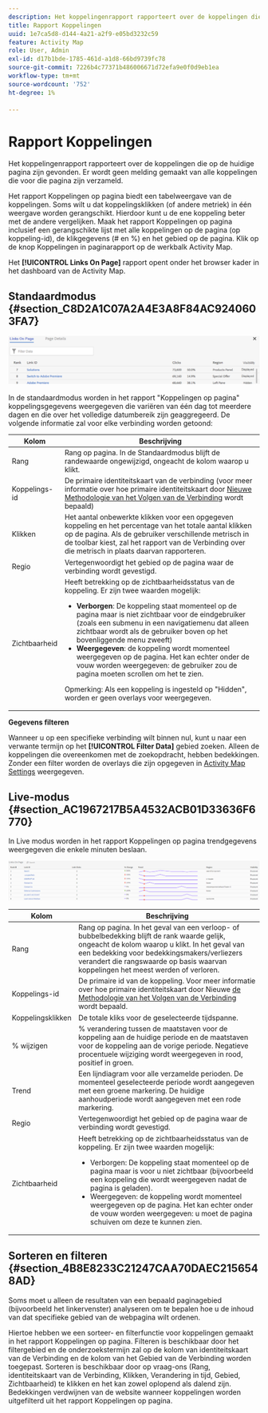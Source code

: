```yaml
---
description: Het koppelingenrapport rapporteert over de koppelingen die op de huidige pagina zijn gevonden. Er wordt geen melding gemaakt van alle koppelingen die voor die pagina zijn verzameld.
title: Rapport Koppelingen
uuid: 1e7ca5d8-d144-4a21-a2f9-e05bd3232c59
feature: Activity Map
role: User, Admin
exl-id: d17b1bde-1785-461d-a1d8-66bd9739fc78
source-git-commit: 7226b4c77371b486006671d72efa9e0f0d9eb1ea
workflow-type: tm+mt
source-wordcount: '752'
ht-degree: 1%

---
```


# Rapport Koppelingen

Het koppelingenrapport rapporteert over de koppelingen die op de huidige pagina zijn gevonden. Er wordt geen melding gemaakt van alle koppelingen die voor die pagina zijn verzameld.

Het rapport Koppelingen op pagina biedt een tabelweergave van de koppelingen. Soms wilt u dat koppelingsklikken (of andere metriek) in één weergave worden gerangschikt. Hierdoor kunt u de ene koppeling beter met de andere vergelijken. Maak het rapport Koppelingen op pagina inclusief een gerangschikte lijst met alle koppelingen op de pagina (op koppeling-id), de klikgegevens (# en %) en het gebied op de pagina. Klik op de knop Koppelingen in paginarapport op de werkbalk Activity Map.

Het **[!UICONTROL Links On Page]** rapport opent onder het browser kader in het dashboard van de Activity Map.

## Standaardmodus {#section_C8D2A1C07A2A4E3A8F84AC9240603FA7}

![](assets/links_in_page.png)

In de standaardmodus worden in het rapport &quot;Koppelingen op pagina&quot; koppelingsgegevens weergegeven die variëren van één dag tot meerdere dagen en die over het volledige datumbereik zijn geaggregeerd. De volgende informatie zal voor elke verbinding worden getoond:

<table id="table_3DE41B2CFA644B70AF802A3123CE51D9"> 
 <thead> 
  <tr> 
   <th colname="col1" class="entry"> Kolom </th> 
   <th colname="col2" class="entry"> Beschrijving </th> 
  </tr> 
 </thead>
 <tbody> 
  <tr> 
   <td colname="col1"> Rang </td> 
   <td colname="col2"> Rang op pagina. In de Standaardmodus blijft de randewaarde ongewijzigd, ongeacht de kolom waarop u klikt. </td> 
  </tr> 
  <tr> 
   <td colname="col1"> Koppelings-id </td> 
   <td colname="col2">De primaire identiteitskaart van de verbinding (voor meer informatie over hoe primaire identiteitskaart door <a href="/help/analyze/activity-map/activitymap-link-tracking/activitymap-link-tracking-methodology.md">Nieuwe Methodologie van het Volgen van de Verbinding</a> wordt bepaald) </td> 
  </tr> 
  <tr> 
   <td colname="col1"> Klikken </td> 
   <td colname="col2"> Het aantal onbewerkte klikken voor een opgegeven koppeling en het percentage van het totale aantal klikken op de pagina. Als de gebruiker verschillende metrisch in de toolbar kiest, zal het rapport van de Verbinding over die metrisch in plaats daarvan rapporteren. </td> 
  </tr> 
  <tr> 
   <td colname="col1"> Regio </td> 
   <td colname="col2"> Vertegenwoordigt het gebied op de pagina waar de verbinding wordt gevestigd. </td> 
  </tr> 
  <tr> 
   <td colname="col1"> Zichtbaarheid </td> 
   <td colname="col2">Heeft betrekking op de zichtbaarheidsstatus van de koppeling. Er zijn twee waarden mogelijk: 
    <ul id="ul_BABCC0F64145407C9D439150A6898E6D">
     <li id="li_9AF0479BDCEB4A44A37292FAABFA83A5"><b>Verborgen</b>: De koppeling staat momenteel op de pagina maar is niet zichtbaar voor de eindgebruiker (zoals een submenu in een navigatiemenu dat alleen zichtbaar wordt als de gebruiker boven op het bovenliggende menu zweeft) </li>
     <li id="li_C6FA4EC27EDD4341AB9821E2B4BC9E60"><b>Weergegeven</b>: de koppeling wordt momenteel weergegeven op de pagina. Het kan echter onder de vouw worden weergegeven: de gebruiker zou de pagina moeten scrollen om het te zien. </li>
    </ul><p>Opmerking:  Als een koppeling is ingesteld op "Hidden", worden er geen overlays voor weergegeven. </p></td> 
  </tr> 
 </tbody> 
</table>

**Gegevens filteren**

Wanneer u op een specifieke verbinding wilt binnen nul, kunt u naar een verwante termijn op het **[!UICONTROL Filter Data]** gebied zoeken. Alleen de koppelingen die overeenkomen met de zoekopdracht, hebben bedekkingen. Zonder een filter worden de overlays die zijn opgegeven in [Activity Map Settings](/help/analyze/activity-map/activitymap-overlay-settings.md) weergegeven.

## Live-modus {#section_AC1967217B5A4532ACB01D33636F6770}

In Live modus worden in het rapport Koppelingen op pagina trendgegevens weergegeven die enkele minuten beslaan.

![](assets/links_on_page.png)

<table id="table_61D1FB0F02894055A1AB394DE4FE4742"> 
 <thead> 
  <tr> 
   <th colname="col1" class="entry"> Kolom </th> 
   <th colname="col2" class="entry"> Beschrijving </th> 
  </tr> 
 </thead>
 <tbody> 
  <tr> 
   <td colname="col1"> Rang </td> 
   <td colname="col2"> Rang op pagina. In het geval van een verloop- of bubbelbedekking blijft de rank waarde gelijk, ongeacht de kolom waarop u klikt. In het geval van een bedekking voor bedekkingsmakers/verliezers verandert die rangswaarde op basis waarvan koppelingen het meest werden of verloren. </td> 
  </tr> 
  <tr> 
   <td colname="col1"> Koppelings-id </td> 
   <td colname="col2">De primaire id van de koppeling. Voor meer informatie over hoe primaire identiteitskaart door Nieuwe <a href="/help/analyze/activity-map/activitymap-link-tracking/activitymap-link-tracking-methodology.md"> de Methodologie van het Volgen van de Verbinding</a> wordt bepaald. </td>
  </tr> 
  <tr> 
   <td colname="col1"> Koppelingsklikken </td> 
   <td colname="col2"> De totale kliks voor de geselecteerde tijdspanne. </td> 
  </tr> 
  <tr> 
   <td colname="col1"> % wijzigen </td> 
   <td colname="col2"> % verandering tussen de maatstaven voor de koppeling aan de huidige periode en de maatstaven voor de koppeling aan de vorige periode. Negatieve procentuele wijziging wordt weergegeven in rood, positief in groen. </td> 
  </tr> 
  <tr> 
   <td colname="col1"> Trend </td> 
   <td colname="col2"> Een lijndiagram voor alle verzamelde perioden. De momenteel geselecteerde periode wordt aangegeven met een groene markering. De huidige aanhoudperiode wordt aangegeven met een rode markering. </td> 
  </tr> 
  <tr> 
   <td colname="col1"> Regio </td> 
   <td colname="col2"> Vertegenwoordigt het gebied op de pagina waar de verbinding wordt gevestigd. </td> 
  </tr> 
  <tr> 
   <td colname="col1"> Zichtbaarheid </td> 
   <td colname="col2">Heeft betrekking op de zichtbaarheidsstatus van de koppeling. Er zijn twee waarden mogelijk: 
    <ul id="ul_B10C55ED4D3C4CF99506DC467E2E7CFB">
     <li id="li_EA646722A51041CC9E62C56DEF92C81F">Verborgen: De koppeling staat momenteel op de pagina maar is voor u niet zichtbaar (bijvoorbeeld een koppeling die wordt weergegeven nadat de pagina is geladen). </li>
     <li id="li_F9543614C2894003AC9984A7404E2785">Weergegeven: de koppeling wordt momenteel weergegeven op de pagina. Het kan echter onder de vouw worden weergegeven: u moet de pagina schuiven om deze te kunnen zien. </li>
    </ul></td> 
  </tr> 
 </tbody> 
</table>

## Sorteren en filteren {#section_4B8E8233C21247CAA70DAEC2156548AD}

Soms moet u alleen de resultaten van een bepaald paginagebied (bijvoorbeeld het linkervenster) analyseren om te bepalen hoe u de inhoud van dat specifieke gebied van de webpagina wilt ordenen.

Hiertoe hebben we een sorteer- en filterfunctie voor koppelingen gemaakt in het rapport Koppelingen op pagina. Filteren is beschikbaar door het filtergebied en de onderzoekstermijn zal op de kolom van identiteitskaart van de Verbinding en de kolom van het Gebied van de Verbinding worden toegepast. Sorteren is beschikbaar door op vraag-ons (Rang, identiteitskaart van de Verbinding, Klikken, Verandering in tijd, Gebied, Zichtbaarheid) te klikken en het kan zowel oplopend als dalend zijn. Bedekkingen verdwijnen van de website wanneer koppelingen worden uitgefilterd uit het rapport Koppelingen op pagina.
